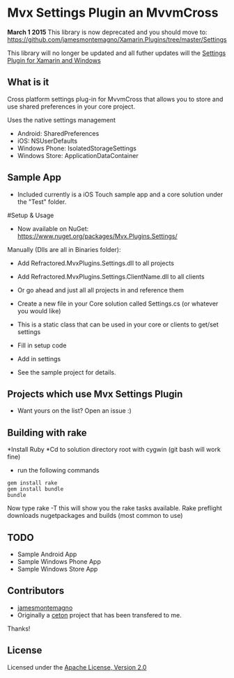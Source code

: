 Mvx Settings Plugin an MvvmCross
===================
**March 1 2015**
This library is now deprecated and you should move to: https://github.com/jamesmontemagno/Xamarin.Plugins/tree/master/Settings

This library will no longer be updated and all futher updates will the [Settings Plugin for Xamarin and Windows](https://www.nuget.org/packages/Xam.Plugins.Settings/)

## What is it
Cross platform settings plug-in for MvvmCross that allows you to store and use shared preferences in your core project.


Uses the native settings management
* Android: SharedPreferences
* iOS: NSUserDefaults
* Windows Phone: IsolatedStorageSettings
* Windows Store: ApplicationDataContainer

## Sample App
* Included currently is a iOS Touch sample app and a core solution under the "Test" folder.

#Setup & Usage
* Now available on NuGet: https://www.nuget.org/packages/Mvx.Plugins.Settings/

Manually (Dlls are all in Binaries folder):
* Add Refractored.MvxPlugins.Settings.dll to all projects
* Add Refractored.MvxPlugins.Settings.ClientName.dll to all clients 
* Or go ahead and just all all projects in and reference them

* Create a new file in your Core solution called Settings.cs (or whatever you would like)
* This is a static class that can be used in your core or clients to get/set settings
* Fill in setup code
* Add in settings
* See the sample project for details.


## Projects which use Mvx Settings Plugin
* Want yours on the list? Open an issue :)



## Building with rake
*Install Ruby
*Cd to solution directory root with cygwin (git bash will work fine)
* run the following commands
```
gem install rake
gem install bundle
bundle
```
Now type rake -T this will show you the rake tasks available.
Rake preflight downloads nugetpackages and builds (most common to use) 


## TODO
* Sample Android App
* Sample Windows Phone App
* Sample Windows Store App

## Contributors
* [jamesmontemagno](https://github.com/jamesmontemagno)
* Originally a [ceton](https://github.com/ceton) project that has been transfered to me.

Thanks!

## License
Licensed under the [Apache License, Version 2.0](http://www.apache.org/licenses/LICENSE-2.0.html)
